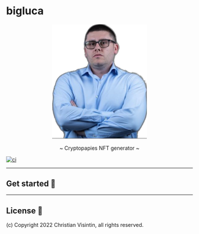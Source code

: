 # bigluca

<p align="center">
  <img src="bigluca.png" width="256" />
</p>

<p align="center">~ Cryptopapies NFT generator ~</p>

[![ci](https://github.com/cryptopapies/bigluca/workflows/Build/badge.svg)](https://github.com/cryptopapies/bigluca/actions)

---

## Get started 🚀

---

## License 📃

(c) Copyright 2022 Christian Visintin, all rights reserved.
